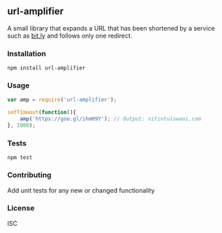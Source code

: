 ## url-amplifier

A small library that expands a URL that has been shortened by a service such as [bit.ly](bit.ly) and follows only one redirect.

### Installation

```
npm install url-amplifier

```

### Usage

```javascript
var amp = require('url-amplifier');

setTimeout(function(){
	amp('https://goo.gl/ihmH9Y'); // Output: nitintulswani.com
}, 1000);

```

### Tests

```
npm test
```

### Contributing 

Add unit tests for any new or changed functionality

### License

ISC

